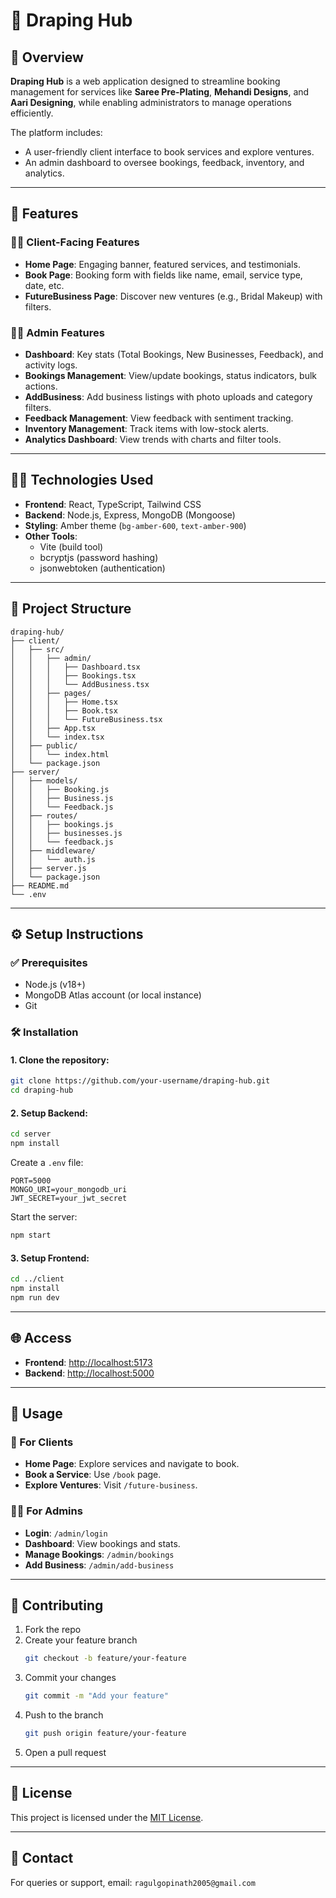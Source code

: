 # 👗 Draping Hub

## 🧾 Overview
**Draping Hub** is a web application designed to streamline booking management for services like **Saree Pre-Plating**, **Mehandi Designs**, and **Aari Designing**, while enabling administrators to manage operations efficiently.

The platform includes:
- A user-friendly client interface to book services and explore ventures.
- An admin dashboard to oversee bookings, feedback, inventory, and analytics.

---

## 🌟 Features

### 👩‍💼 Client-Facing Features
- **Home Page**: Engaging banner, featured services, and testimonials.
- **Book Page**: Booking form with fields like name, email, service type, date, etc.
- **FutureBusiness Page**: Discover new ventures (e.g., Bridal Makeup) with filters.

### 👨‍💻 Admin Features
- **Dashboard**: Key stats (Total Bookings, New Businesses, Feedback), and activity logs.
- **Bookings Management**: View/update bookings, status indicators, bulk actions.
- **AddBusiness**: Add business listings with photo uploads and category filters.
- **Feedback Management**: View feedback with sentiment tracking.
- **Inventory Management**: Track items with low-stock alerts.
- **Analytics Dashboard**: View trends with charts and filter tools.

---

## 🧑‍💻 Technologies Used

- **Frontend**: React, TypeScript, Tailwind CSS
- **Backend**: Node.js, Express, MongoDB (Mongoose)
- **Styling**: Amber theme (`bg-amber-600`, `text-amber-900`)
- **Other Tools**: 
  - Vite (build tool)
  - bcryptjs (password hashing)
  - jsonwebtoken (authentication)

---

## 📁 Project Structure

```
draping-hub/
├── client/
│   ├── src/
│   │   ├── admin/
│   │   │   ├── Dashboard.tsx
│   │   │   ├── Bookings.tsx
│   │   │   └── AddBusiness.tsx
│   │   ├── pages/
│   │   │   ├── Home.tsx
│   │   │   ├── Book.tsx
│   │   │   └── FutureBusiness.tsx
│   │   ├── App.tsx
│   │   └── index.tsx
│   ├── public/
│   │   └── index.html
│   └── package.json
├── server/
│   ├── models/
│   │   ├── Booking.js
│   │   ├── Business.js
│   │   └── Feedback.js
│   ├── routes/
│   │   ├── bookings.js
│   │   ├── businesses.js
│   │   └── feedback.js
│   ├── middleware/
│   │   └── auth.js
│   ├── server.js
│   └── package.json
├── README.md
└── .env
```

---

## ⚙️ Setup Instructions

### ✅ Prerequisites
- Node.js (v18+)
- MongoDB Atlas account (or local instance)
- Git

### 🛠 Installation

#### 1. Clone the repository:
```bash
git clone https://github.com/your-username/draping-hub.git
cd draping-hub
```

#### 2. Setup Backend:
```bash
cd server
npm install
```

Create a `.env` file:
```
PORT=5000
MONGO_URI=your_mongodb_uri
JWT_SECRET=your_jwt_secret
```

Start the server:
```bash
npm start
```

#### 3. Setup Frontend:
```bash
cd ../client
npm install
npm run dev
```

---

## 🌐 Access

- **Frontend**: [http://localhost:5173](http://localhost:5173)
- **Backend**: [http://localhost:5000](http://localhost:5000)

---

## 🧭 Usage

### 👩 For Clients
- **Home Page**: Explore services and navigate to book.
- **Book a Service**: Use `/book` page.
- **Explore Ventures**: Visit `/future-business`.

### 👨‍💼 For Admins
- **Login**: `/admin/login`
- **Dashboard**: View bookings and stats.
- **Manage Bookings**: `/admin/bookings`
- **Add Business**: `/admin/add-business`

---

## 🤝 Contributing

1. Fork the repo
2. Create your feature branch  
   ```bash
   git checkout -b feature/your-feature
   ```
3. Commit your changes  
   ```bash
   git commit -m "Add your feature"
   ```
4. Push to the branch  
   ```bash
   git push origin feature/your-feature
   ```
5. Open a pull request

---

## 📜 License

This project is licensed under the [MIT License](LICENSE).

---

## 📩 Contact

For queries or support, email: `ragulgopinath2005@gmail.com`

